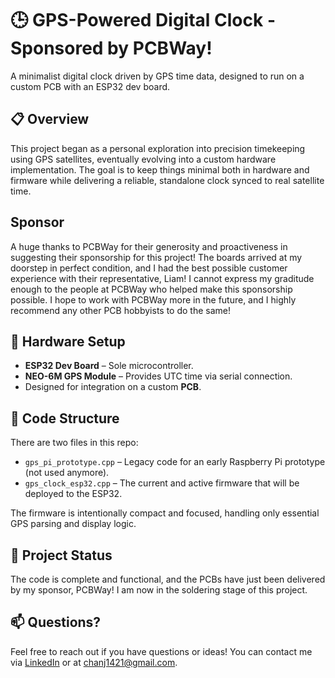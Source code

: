 # 🕒 GPS-Powered Digital Clock - Sponsored by PCBWay!

A minimalist digital clock driven by GPS time data, designed to run on a custom PCB with an ESP32 dev board.

## 📋 Overview

This project began as a personal exploration into precision timekeeping using GPS satellites, eventually evolving into a custom hardware implementation. The goal is to keep things minimal both in hardware and firmware while delivering a reliable, standalone clock synced to real satellite time.

## Sponsor

A huge thanks to PCBWay for their generosity and proactiveness in suggesting their sponsorship for this project! The boards arrived at my doorstep in perfect condition, and I had the best possible customer experience with their representative, Liam!
I cannot express my graditude enough to the people at PCBWay who helped make this sponsorship possible. I hope to work with PCBWay more in the future, and I highly recommend any other PCB hobbyists to do the same!

## 🔌 Hardware Setup

- **ESP32 Dev Board** – Sole microcontroller.
- **NEO-6M GPS Module** – Provides UTC time via serial connection.
- Designed for integration on a custom **PCB**.

## 🧠 Code Structure

There are two files in this repo:

- `gps_pi_prototype.cpp` – Legacy code for an early Raspberry Pi prototype (not used anymore).
- `gps_clock_esp32.cpp` – The current and active firmware that will be deployed to the ESP32.

The firmware is intentionally compact and focused, handling only essential GPS parsing and display logic.

## 🚧 Project Status

The code is complete and functional, and the PCBs have just been delivered by my sponsor, PCBWay! I am now in the soldering stage of this project.

## 📫 Questions?

Feel free to reach out if you have questions or ideas! You can contact me via [LinkedIn](https://www.linkedin.com/in/justin-chan-1a4160181/) or at chanj1421@gmail.com.
